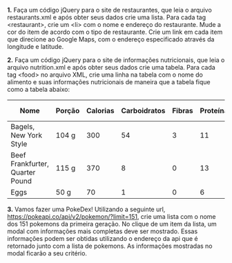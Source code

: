 **1.** Faça um código jQuery para o site de restaurantes, que leia o arquivo restaurants.xml e após obter seus dados crie uma lista. Para cada tag \<restaurant>, crie um \<li> com o nome e endereço do restaurante. Mude a cor do item de acordo com o tipo de restaurante. Crie um link em cada item que direcione ao Google Maps, com o endereço especificado através da longitude e latitude.

**2.** Faça um código jQuery para o site de informações nutricionais, que leia o arquivo nutrition.xml e após obter seus dados crie uma tabela. Para cada tag \<food> no arquivo XML, crie uma linha na tabela com o nome do alimento e suas informações nutricionais de maneira que a tabela fique como a tabela abaixo:

| Nome | Porção | Calorias | Carboidratos | Fibras | Proteínas | Vitamina A | Vitamina C |
| ----------- | ----------- | ----------- | ----------- | ----------- | ----------- | ----------- | ----------- |
| Bagels, New York Style | 104 g | 300 | 54 | 3 | 11 | 0 | 0 |
| Beef Frankfurter, Quarter Pound | 115 g | 370 | 8 | 0 | 13 | 0 | 2 |
| Eggs | 50 g | 70 | 1 | 0 | 6 | 6 | 0 |

**3.** Vamos fazer uma PokeDex! Utilizando a seguinte url, https://pokeapi.co/api/v2/pokemon/?limit=151, crie uma lista com o nome dos 151 pokemons da primeira geração. No clique de um item da lista, um modal com informações mais completas deve ser mostrado. Essas informações podem ser obtidas utilizando o endereço da api que é retornado junto com a lista de pokemons. As informações mostradas no modal ficarão a seu critério.
